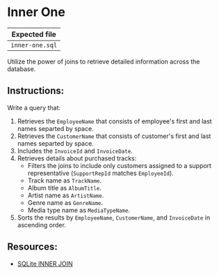 # Inner One

| Expected file |
| ------------- |
| `inner-one.sql` |

Utilize the power of joins to retrieve detailed information across the database. 

## Instructions:

Write a query that:
1. Retrieves the `EmployeeName` that consists of employee's first and last names separted by space.
2. Retrieves the `CustomerName` that consists of customer's first and last names separted by space.
3. Includes the `InvoiceId` and `InvoiceDate`.
4. Retrieves details about purchased tracks: 
   - Filters the joins to include only customers assigned to a support representative (`SupportRepId` matches `EmployeeId`).
   - Track name as `TrackName`.
   - Album title as `AlbumTitle`.
   - Artist name as `ArtistName`.
   - Genre name as `GenreName`.
   - Media type name as `MediaTypeName`.
6. Sorts the results by `EmployeeName`, `CustomerName`, and `InvoiceDate` in ascending order.

## Resources:

- [SQLite INNER JOIN](https://www.sqlitetutorial.net/sqlite-inner-join/)
